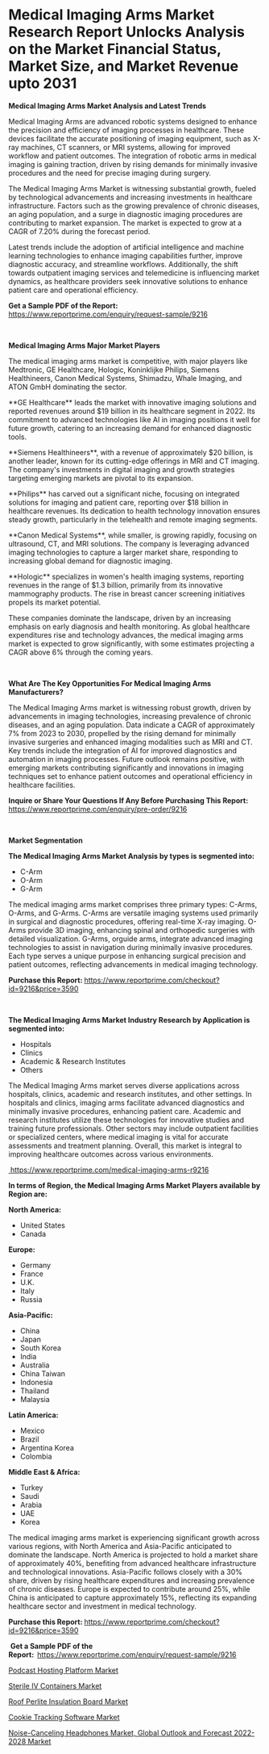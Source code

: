 <p><h1>Medical Imaging Arms Market Research Report Unlocks Analysis on the Market Financial Status, Market Size, and Market Revenue upto 2031</h1></p><p><strong>Medical Imaging Arms Market Analysis and Latest Trends</strong></p>
<p><p>Medical Imaging Arms are advanced robotic systems designed to enhance the precision and efficiency of imaging processes in healthcare. These devices facilitate the accurate positioning of imaging equipment, such as X-ray machines, CT scanners, or MRI systems, allowing for improved workflow and patient outcomes. The integration of robotic arms in medical imaging is gaining traction, driven by rising demands for minimally invasive procedures and the need for precise imaging during surgery.</p><p>The Medical Imaging Arms Market is witnessing substantial growth, fueled by technological advancements and increasing investments in healthcare infrastructure. Factors such as the growing prevalence of chronic diseases, an aging population, and a surge in diagnostic imaging procedures are contributing to market expansion. The market is expected to grow at a CAGR of 7.20% during the forecast period. </p><p>Latest trends include the adoption of artificial intelligence and machine learning technologies to enhance imaging capabilities further, improve diagnostic accuracy, and streamline workflows. Additionally, the shift towards outpatient imaging services and telemedicine is influencing market dynamics, as healthcare providers seek innovative solutions to enhance patient care and operational efficiency.</p></p>
<p><strong>Get a Sample PDF of the Report:&nbsp;</strong> <a href="https://www.reportprime.com/enquiry/request-sample/9216">https://www.reportprime.com/enquiry/request-sample/9216</a></p>
<p>&nbsp;</p>
<p><strong>Medical Imaging Arms Major Market Players</strong></p>
<p><p>The medical imaging arms market is competitive, with major players like Medtronic, GE Healthcare, Hologic, Koninklijke Philips, Siemens Healthineers, Canon Medical Systems, Shimadzu, Whale Imaging, and ATON GmbH dominating the sector. </p><p>**GE Healthcare** leads the market with innovative imaging solutions and reported revenues around $19 billion in its healthcare segment in 2022. Its commitment to advanced technologies like AI in imaging positions it well for future growth, catering to an increasing demand for enhanced diagnostic tools.</p><p>**Siemens Healthineers**, with a revenue of approximately $20 billion, is another leader, known for its cutting-edge offerings in MRI and CT imaging. The company's investments in digital imaging and growth strategies targeting emerging markets are pivotal to its expansion.</p><p>**Philips** has carved out a significant niche, focusing on integrated solutions for imaging and patient care, reporting over $18 billion in healthcare revenues. Its dedication to health technology innovation ensures steady growth, particularly in the telehealth and remote imaging segments.</p><p>**Canon Medical Systems**, while smaller, is growing rapidly, focusing on ultrasound, CT, and MRI solutions. The company is leveraging advanced imaging technologies to capture a larger market share, responding to increasing global demand for diagnostic imaging.</p><p>**Hologic** specializes in women's health imaging systems, reporting revenues in the range of $1.3 billion, primarily from its innovative mammography products. The rise in breast cancer screening initiatives propels its market potential.</p><p>These companies dominate the landscape, driven by an increasing emphasis on early diagnosis and health monitoring. As global healthcare expenditures rise and technology advances, the medical imaging arms market is expected to grow significantly, with some estimates projecting a CAGR above 6% through the coming years.</p></p>
<p>&nbsp;</p>
<p><strong>What Are The Key Opportunities For Medical Imaging Arms Manufacturers?</strong></p>
<p><p>The Medical Imaging Arms market is witnessing robust growth, driven by advancements in imaging technologies, increasing prevalence of chronic diseases, and an aging population. Data indicate a CAGR of approximately 7% from 2023 to 2030, propelled by the rising demand for minimally invasive surgeries and enhanced imaging modalities such as MRI and CT. Key trends include the integration of AI for improved diagnostics and automation in imaging processes. Future outlook remains positive, with emerging markets contributing significantly and innovations in imaging techniques set to enhance patient outcomes and operational efficiency in healthcare facilities.</p></p>
<p><strong>Inquire or Share Your Questions If Any Before Purchasing This Report:</strong> <a href="https://www.reportprime.com/enquiry/pre-order/9216">https://www.reportprime.com/enquiry/pre-order/9216</a></p>
<p>&nbsp;</p>
<p><strong>Market Segmentation</strong></p>
<p><strong>The Medical Imaging Arms Market Analysis by types is segmented into:</strong></p>
<p><ul><li>C-Arm</li><li>O-Arm</li><li>G-Arm</li></ul></p>
<p><p>The medical imaging arms market comprises three primary types: C-Arms, O-Arms, and G-Arms. C-Arms are versatile imaging systems used primarily in surgical and diagnostic procedures, offering real-time X-ray imaging. O-Arms provide 3D imaging, enhancing spinal and orthopedic surgeries with detailed visualization. G-Arms, orguide arms, integrate advanced imaging technologies to assist in navigation during minimally invasive procedures. Each type serves a unique purpose in enhancing surgical precision and patient outcomes, reflecting advancements in medical imaging technology.</p></p>
<p><strong>Purchase this Report:&nbsp;</strong><a href="https://www.reportprime.com/checkout?id=9216&price=3590">https://www.reportprime.com/checkout?id=9216&price=3590</a></p>
<p>&nbsp;</p>
<p><strong>The Medical Imaging Arms Market Industry Research by Application is segmented into:</strong></p>
<p><ul><li>Hospitals</li><li>Clinics</li><li>Academic & Research Institutes</li><li>Others</li></ul></p>
<p><p>The Medical Imaging Arms market serves diverse applications across hospitals, clinics, academic and research institutes, and other settings. In hospitals and clinics, imaging arms facilitate advanced diagnostics and minimally invasive procedures, enhancing patient care. Academic and research institutes utilize these technologies for innovative studies and training future professionals. Other sectors may include outpatient facilities or specialized centers, where medical imaging is vital for accurate assessments and treatment planning. Overall, this market is integral to improving healthcare outcomes across various environments.</p></p>
<p><a href="https://www.reportprime.com/medical-imaging-arms-r9216">&nbsp;https://www.reportprime.com/medical-imaging-arms-r9216</a></p>
<p><strong>In terms of Region, the Medical Imaging Arms Market Players available by Region are:</strong></p>
<p>
    <p> <strong> North America: </strong>
        <ul>
            <li>United States</li>
            <li>Canada</li>
        </ul>
        </p> 
    <p> <strong> Europe: </strong>
        <ul>
            <li>Germany</li>
            <li>France</li>
            <li>U.K.</li>
            <li>Italy</li>
            <li>Russia</li>
        </ul>
        </p> 
    <p> <strong> Asia-Pacific: </strong>
        <ul>
            <li>China</li>
            <li>Japan</li>
            <li>South Korea</li>
            <li>India</li>
            <li>Australia</li>
            <li>China Taiwan</li>
            <li>Indonesia</li>
            <li>Thailand</li>
            <li>Malaysia</li>
        </ul>
        </p> 
    <p> <strong> Latin America: </strong>
        <ul>
            <li>Mexico</li>
            <li>Brazil</li>
            <li>Argentina Korea</li>
            <li>Colombia</li>
        </ul>
        </p> 
    <p> <strong> Middle East & Africa: </strong>
        <ul>
            <li>Turkey</li>
            <li>Saudi</li>
            <li>Arabia</li>
            <li>UAE</li>
            <li>Korea</li>
        </ul>
    </p>
    </p>
<p><p>The medical imaging arms market is experiencing significant growth across various regions, with North America and Asia-Pacific anticipated to dominate the landscape. North America is projected to hold a market share of approximately 40%, benefiting from advanced healthcare infrastructure and technological innovations. Asia-Pacific follows closely with a 30% share, driven by rising healthcare expenditures and increasing prevalence of chronic diseases. Europe is expected to contribute around 25%, while China is anticipated to capture approximately 15%, reflecting its expanding healthcare sector and investment in medical technology.</p></p>
<p><strong>Purchase this Report: </strong><a href="https://www.reportprime.com/checkout?id=9216&price=3590">https://www.reportprime.com/checkout?id=9216&price=3590</a></p>
<p>&nbsp;<strong>Get a Sample PDF of the Report:&nbsp;&nbsp;</strong><a href="https://www.reportprime.com/enquiry/request-sample/9216">https://www.reportprime.com/enquiry/request-sample/9216</a></p>
<p><strong></strong></p>
<p><p><a href="https://www.linkedin.com/pulse/podcast-hosting-platform-market-size-share-trends-analysis-report-rvdwe?trackingId=mlujW0C5SsSo%2Fe1a%2BmclIQ%3D%3D">Podcast Hosting Platform Market</a></p><p><a href="https://github.com/olyy49keyt/Market-Research-Report-List-1/blob/main/sterile-iv-containers-market.md">Sterile IV Containers Market</a></p><p><a href="https://issuu.com/reportprime-2/docs/roof-perlite-insulation-board-marke_a09684ad58f795">Roof Perlite Insulation Board Market</a></p><p><a href="https://www.linkedin.com/pulse/insights-cookie-tracking-software-market-size-which-expanding-twywe?trackingId=FqZYp8BKQcaxJwNynP6kjg%3D%3D">Cookie Tracking Software Market</a></p><p><a href="https://medium.com/@nettieboyle87/the-noise-canceling-headphones-market-global-outlook-and-forecast-2022-2028-market-industry-7b43087477eb">Noise-Canceling Headphones Market, Global Outlook and Forecast 2022-2028 Market</a></p></p>